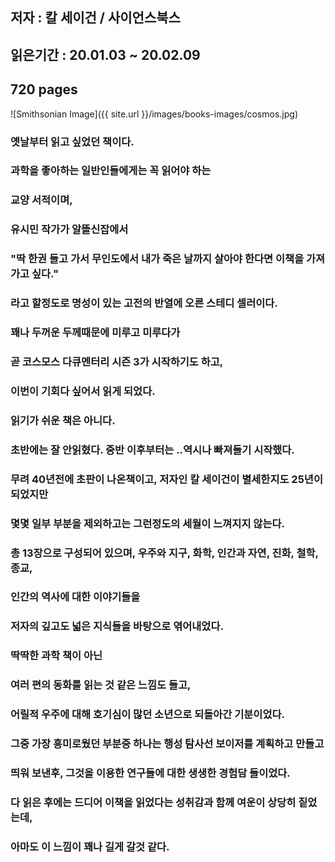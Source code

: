 ## 저자 : 칼 세이건 / 사이언스북스

## 읽은기간 : 20.01.03 ~ 20.02.09

## 720 pages

![Smithsonian Image]({{ site.url }}/images/books-images/cosmos.jpg)

### 옛날부터 읽고 싶었던 책이다.

### 과학을 좋아하는 일반인들에게는 꼭 읽어야 하는

### 교양 서적이며,

### 유시민 작가가 알뜰신잡에서

### "딱 한권 들고 가서 무인도에서 내가 죽은 날까지 살아야 한다면 이책을 가져가고 싶다."

### 라고 할정도로 명성이 있는 고전의 반열에 오른 스테디 셀러이다.

### 꽤나 두꺼운 두께때문에 미루고 미루다가

### 곧 코스모스 다큐멘터리 시즌 3가 시작하기도 하고,

### 이번이 기회다 싶어서 읽게 되었다.

### 읽기가 쉬운 책은 아니다.

### 초반에는 잘 안읽혔다. 중반 이후부터는 ..역시나 빠져들기 시작했다.

### 무려 40년전에 초판이 나온책이고, 저자인 칼 세이건이 별세한지도 25년이 되었지만

### 몇몇 일부 부분을 제외하고는 그런정도의 세월이 느껴지지 않는다.

### 총 13장으로 구성되어 있으며, 우주와 지구, 화학, 인간과 자연, 진화, 철학, 종교,

### 인간의 역사에 대한 이야기들을

### 저자의 깊고도 넓은 지식들을 바탕으로 엮어내었다.

### 딱딱한 과학 책이 아닌

### 여러 편의 동화를 읽는 것 같은 느낌도 들고,

### 어릴적 우주에 대해 호기심이 많던 소년으로 되돌아간 기분이었다.

### 그중 가장 흥미로웠던 부분중 하나는 행성 탐사선 보이저를 계획하고 만들고

### 띄워 보낸후, 그것을 이용한 연구들에 대한 생생한 경험담 들이었다.

### 다 읽은 후에는 드디어 이책을 읽었다는 성취감과 함께 여운이 상당히 짙었는데,

### 아마도 이 느낌이 꽤나 길게 갈것 같다.

